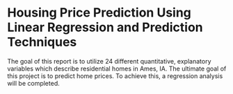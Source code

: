 # Housing Price Prediction Using Linear Regression and Prediction Techniques
The goal of this report is to utilize 24 different quantitative, explanatory variables which describe residential homes in Ames, IA. The ultimate goal of this project is to predict home prices. To achieve this, a regression analysis will be completed. 
